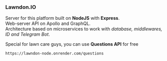 ### Lawndon.IO

Server for this platform built on **NodeJS** with **Express**.  
Web-server API on Apollo and GraphQL.  
Architecture based on microservices to work with *database, middlewares, ID and Telegram Bot*.  

Special for lawn care guys, you can use **Questions API** for free  

~~~
https://lawndon-node.onrender.com/questions
~~~
